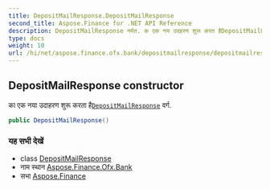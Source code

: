 ```yaml
---
title: DepositMailResponse.DepositMailResponse
second_title: Aspose.Finance for .NET API Reference
description: DepositMailResponse नर्मत. क एक नय उदहरण शुरू करत हैDepositMailResponse वर्ग.
type: docs
weight: 10
url: /hi/net/aspose.finance.ofx.bank/depositmailresponse/depositmailresponse/
---
```

## DepositMailResponse constructor

का एक नया उदाहरण शुरू करता है[`DepositMailResponse`](../) वर्ग.

```csharp
public DepositMailResponse()
```

### यह सभी देखें

* class [DepositMailResponse](../)
* नाम स्थान [Aspose.Finance.Ofx.Bank](../../depositmailresponse/)
* सभा [Aspose.Finance](../../../)


